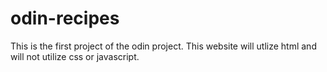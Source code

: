 # odin-recipes

This is the first project of the odin project. This website will utlize html and will not utilize css or javascript.
